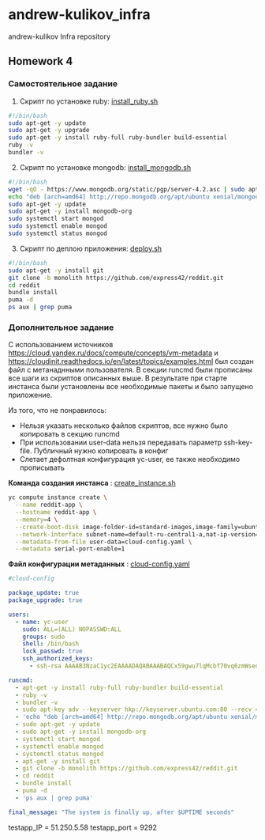 # andrew-kulikov_infra
andrew-kulikov Infra repository

## Homework 4

### Самостоятельное задание

1. Скрипт по установке ruby: [install_ruby.sh](install_ruby.sh)

```bash
#!/bin/bash
sudo apt-get -y update
sudo apt-get -y upgrade
sudo apt-get -y install ruby-full ruby-bundler build-essential
ruby -v
bundler -v
```
2. Скрипт по установке mongodb: [install_mongodb.sh](install_ruby.sh)

```bash
#!/bin/bash
wget -qO - https://www.mongodb.org/static/pgp/server-4.2.asc | sudo apt-key add -
echo "deb [arch=amd64] http://repo.mongodb.org/apt/ubuntu xenial/mongodb-org/4.2 multiverse" | sudo tee /etc/apt/sources.list.d/mongodb-org-4.2.list
sudo apt-get -y update
sudo apt-get -y install mongodb-org
sudo systemctl start mongod
sudo systemctl enable mongod
sudo systemctl status mongod
```

3. Скрипт по деплою приложения: [deploy.sh](install_ruby.sh)
```bash
#!/bin/bash
sudo apt-get -y install git
git clone -b monolith https://github.com/express42/reddit.git
cd reddit
bundle install
puma -d
ps aux | grep puma
```

### Дополнительное задание

С использованием источников https://cloud.yandex.ru/docs/compute/concepts/vm-metadata и https://cloudinit.readthedocs.io/en/latest/topics/examples.html был создан файл с метанаднными пользователя. В секции runcmd были прописаны все шаги из скриптов описанных выше. В результате при старте инстанса были установлены все необходимые пакеты и было запущено приложение.

Из того, что не понравилось:
* Нельзя указать несколько файлов скриптов, все нужно было копировать в секцию runcmd
* При использовании user-data нельзя передавать параметр ssh-key-file. Публичный нужно копировать в конфиг
* Слетает дефолтная конфигурация yc-user, ее также необходимо прописывать

<b>Команда создания инстанса</b> : [create_instance.sh](create_instance.sh)

```bash
yc compute instance create \
  --name reddit-app \
  --hostname reddit-app \
  --memory=4 \
  --create-boot-disk image-folder-id=standard-images,image-family=ubuntu-1604-lts,size=10GB \
  --network-interface subnet-name=default-ru-central1-a,nat-ip-version=ipv4 \
  --metadata-from-file user-data=cloud-config.yaml \
  --metadata serial-port-enable=1
```

<b>Файл конфигурации метаданных</b> : [cloud-config.yaml](cloud-config.yaml)

```yaml
#cloud-config

package_update: true
package_upgrade: true

users:
  - name: yc-user
    sudo: ALL=(ALL) NOPASSWD:ALL
    groups: sudo
    shell: /bin/bash
    lock_passwd: true
    ssh_authorized_keys:
      - ssh-rsa AAAAB3NzaC1yc2EAAAADAQABAAABAQCx59gwu7lqMcbf70vq6zmWsed1z35dzs66UXCuYZgboibIRH4Qlp1l+swMHpMN0HBzXWVOVbwm0wnALBD9fL7ZDp4WjFW20VQq19wwqAm/nytgcEX9EQCDWgl1aVuVxMoCIw9N18gBBE2q4t+ibtdvbeGJynPyLfZYZvzs72+Yc+9Gvfx7xCTcInS7LzWTU7mxbBU0pYI8PgSAQf7ydRrOzmbWDvbreVQifxhxk7MjElBHQkYyB06KX06x7O3VuX9XpJhUYqpxKQtdpv/M5jYKR71VZ02jIQbF13cVsZOJnZnJ9JnFr2HqMjOQp86MJPP4uLcY8O1bKp5ppymqRUTz appuser

runcmd:
  - apt-get -y install ruby-full ruby-bundler build-essential
  - ruby -v
  - bundler -v
  - sudo apt-key adv --keyserver hkp://keyserver.ubuntu.com:80 --recv 4B7C549A058F8B6B
  - 'echo "deb [arch=amd64] http://repo.mongodb.org/apt/ubuntu xenial/mongodb-org/4.2 multiverse" | sudo tee /etc/apt/sources.list.d/mongodb-org-4.2.list'
  - sudo apt-get -y update
  - sudo apt-get -y install mongodb-org
  - systemctl start mongod
  - systemctl enable mongod
  - systemctl status mongod
  - apt-get -y install git
  - git clone -b monolith https://github.com/express42/reddit.git
  - cd reddit
  - bundle install
  - puma -d
  - 'ps aux | grep puma'

final_message: "The system is finally up, after $UPTIME seconds"
```


testapp_IP = 51.250.5.58
testapp_port = 9292
